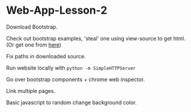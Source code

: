# Web-App-Lesson-2

Download Bootstrap.

Check out bootstrap examples, 'steal' one using view-source to get html. (Or get one from [here](https://github.com/BlackrockDigital/startbootstrap))

Fix paths in downloaded source.

Run website locally with `python -m SimpleHTTPServer`

Go over bootstrap components + chrome web inspector.

Link multiple pages.

Basic javascript to random change background color.
